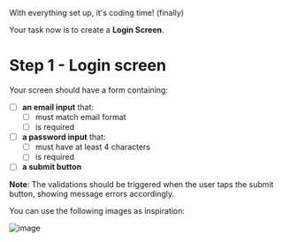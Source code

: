 With everything set up, it's coding time! (finally)

Your task now is to create a **Login Screen**.

# Step 1 - Login screen

Your screen should have a form containing:

- [ ] **an email input** that:
  - [ ] must match email format 
  - [ ] is required

- [ ] **a password input** that:
  - [ ] must have at least 4 characters 
  - [ ] is required

- [ ] **a submit button**

**Note**: The validations should be triggered when the user taps the submit button, showing message errors accordingly.

You can use the following images as inspiration:

![image](https://user-images.githubusercontent.com/8324586/39584528-0baa631c-4ec9-11e8-8439-ec55b2df3027.png)